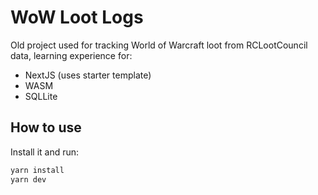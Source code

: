 # WoW Loot Logs

Old project used for tracking World of Warcraft loot from RCLootCouncil data, learning experience for:
- NextJS (uses starter template)
- WASM
- SQLLite

## How to use

Install it and run:

```sh
yarn install
yarn dev
```
